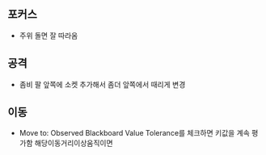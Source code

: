 ## 포커스
- 주위 돌면 잘 따라옴

## 공격
- 좀비 팔 앞쪽에 소켓 추가해서 좀더 앞쪽에서 때리게 변경

## 이동
- Move to: Observed Blackboard Value Tolerance를 체크하면 키값을 계속 평가함 해당이동거리이상움직이면
